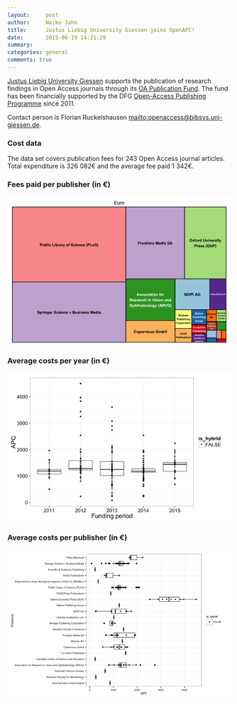 ```yaml
---
layout:     post
author:		Najko Jahn
title:      Justus Liebig University Giessen joins OpenAPC!
date:       2015-06-19 14:21:29
summary:    
categories: general
comments: true
---
```




[Justus Liebig University Giessen](https://www.uni-giessen.de/cms/welcome?set_language=en) supports the publication of research findings in Open Access journals through its [OA Publication Fund](https://www.uni-giessen.de/ub/en/digitales-publizieren-en/openaccess-en/oafonds-en?set_language=en). The fund has been financially supported by the DFG [Open-Access Publishing Programme](http://www.dfg.de/en/research_funding/programmes/infrastructure/lis/funding_opportunities/open_access_publishing/index.html) since 2011.

Contact person is Florian Ruckelshausen <mailto:openaccess@bibsys.uni-giessen.de>.

### Cost data



The data set covers publication fees for 243 Open Access journal articles. Total expenditure is 326 082€ and the average fee paid 1 342€.

### Fees paid per publisher (in €)

![plot of chunk tree_jlu](/figure/tree_jlu-1.png) 

###  Average costs per year (in €)

![plot of chunk box_jlu_year](/figure/box_jlu_year-1.png) 

###  Average costs per publisher (in €)

![plot of chunk box_jlu_publisher](/figure/box_jlu_publisher-1.png) 
